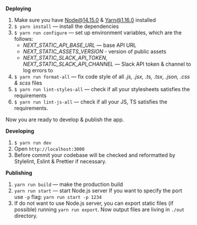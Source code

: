 **Deploying**

1. Make sure you have Node@14.15.0 & Yarn@1.16.0 installed
2. `$ yarn install` — install the dependencies
3. `$ yarn run configure` — set up environment variables, which are the follows:
   - _NEXT_STATIC_API_BASE_URL_ — base API URL
   - _NEXT_STATIC_ASSETS_VERSION_ - version of public assets
   - _NEXT_STATIC_SLACK_API_TOKEN_, _NEXT_STATIC_SLACK_API_CHANNEL_ — Slack API token & channel to log errors to
4. `$ yarn run format-all` — fix code style of all _.js, .jsx, .ts, .tsx, .json, .css & scss_ files
5. `$ yarn run lint-styles-all` — check if all your stylesheets satisfies the requirements
6. `$ yarn run lint-js-all` — check if all your JS, TS satisfies the requirements.
  
Now you are ready to develop & publish the app.

**Developing**

1. `$ yarn run dev`
2. Open `http://localhost:3000`
3. Before commit your codebase will be checked and reformatted by Stylelint, Eslint & Prettier if necessary.

**Publishing**

1. `yarn run build` — make the production build
2. `yarn run start` — start Node.js server
  If you want to specify the port use `-p` flag:
  `yarn run start -p 1234`
3. If do not want to use Node.js server, you can export 
static files (if possible) running `yarn run export`.
Now output files are living in `./out` directory.
